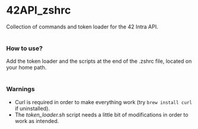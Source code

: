 # 42API_zshrc
Collection of commands and token loader for the 42 Intra API.
<br>
<br>
### How to use?
Add the token loader and the scripts at the end of the .zshrc file, located on your home path.
<br>
<br>
### Warnings
- Curl is required in order to make everything work (try ``` brew install curl ``` if uninstalled).
- The _token\_loader.sh_ script needs a little bit of modifications in order to work as intended.
